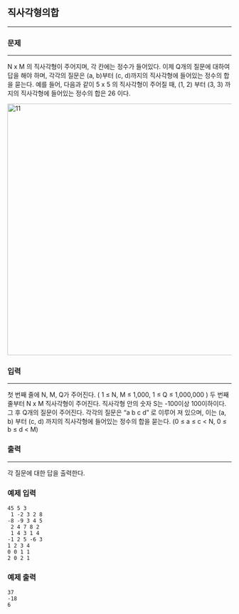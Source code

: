 ## 직사각형의합
***
### 문제
***
N x M 의 직사각형이 주어지며, 각 칸에는 정수가 들어있다. 이제 Q개의 질문에 대하여 답을 해야 하며, 각각의 질문은 (a, b)부터 (c, d)까지의 직사각형에 들어있는 정수의 합을 묻는다. 예를 들어, 다음과 같이 5 x 5 의 직사각형이 주어질 때, (1, 2) 부터 (3, 3) 까지의 직사각형에 들어있는 정수의 합은 26 이다.

<img width="565" alt="11" src="https://user-images.githubusercontent.com/12872904/57272452-c019c900-70ce-11e9-9254-d3beb8b1c534.png">

### 입력
***
첫 번째 줄에 N, M, Q가 주어진다. ( 1 ≤ N, M ≤ 1,000, 1 ≤ Q ≤ 1,000,000 ) 두 번째 줄부터 N x M 직사각형이 주어진다. 직사각형 안의 숫자 S는 -100이상 100이하이다. 그 후 Q개의 질문이 주어진다. 각각의 질문은 “a b c d” 로 이루어 져 있으며, 이는 (a, b) 부터 (c, d) 까지의 직사각형에 들어있는 정수의 합을 묻는다. (0 ≤ a ≤ c < N, 0 ≤ b ≤ d < M)  

### 출력
***
각 질문에 대한 답을 출력한다.

### 예제 입력
```
45 5 3
 1 -2 3 2 8
-8 -9 3 4 5
 2 4 7 8 2
 1 4 3 1 4
-1 2 5 -6 3
1 2 3 4
0 0 1 1
2 0 2 1
```
### 예제 출력
```
37
-18
6
```
